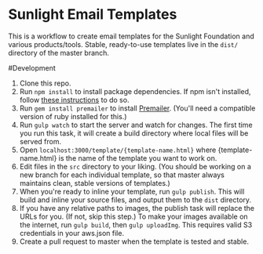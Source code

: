 Sunlight Email Templates
===============

This is a workflow to create email templates for the Sunlight Foundation and various products/tools. Stable, ready-to-use templates live in the `dist/` directory of the master branch.

#Development

1. Clone this repo.
2. Run `npm install` to install package dependencies. If npm isn't installed, follow [these instructions](https://docs.npmjs.com/getting-started/installing-node) to do so.
3. Run `gem install premailer` to install [Premailer](https://github.com/premailer/premailer). (You'll need a compatible version of ruby installed for this.)
3. Run `gulp watch` to start the server and watch for changes. The first time you run this task, it will create a build directory where local files will be served from.
4. Open `localhost:3000/template/{template-name.html}` where {template-name.html} is the name of the template you want to work on.
5. Edit files in the `src` directory to your liking. (You should be working on a new branch for each individual template, so that master always maintains clean, stable versions of templates.)
6. When you're ready to inline your template, run `gulp publish`. This will build and inline your source files, and output them to the `dist` directory.
7. If you have any relative paths to images, the publish task will replace the URLs for you. (If not, skip this step.) To make your images available on the internet, run `gulp build`, then `gulp uploadImg`. This requires valid S3 credentials in your aws.json file.
8. Create a pull request to master when the template is tested and stable.
